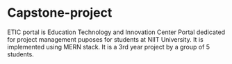 # Capstone-project
ETIC portal is Education Technology and Innovation Center Portal dedicated for project management puposes for students at NIIT University. 
It is implemented using MERN stack. It is a 3rd year project by a group of 5 students. 
